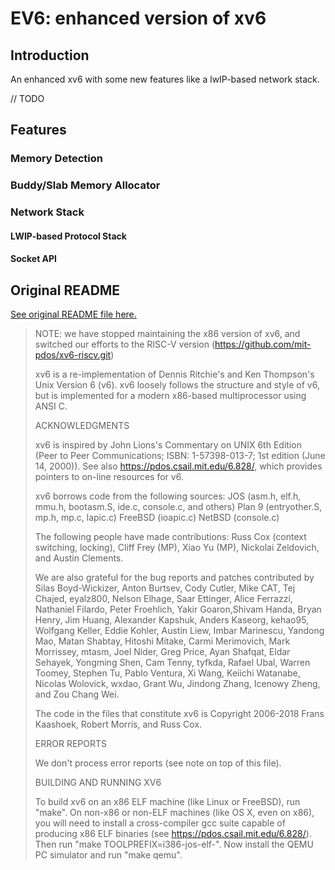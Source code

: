 # EV6: enhanced version of xv6

## Introduction

An enhanced xv6 with some new features like a lwIP-based network stack. 

// TODO
## Features

### Memory Detection

### Buddy/Slab Memory Allocator

### Network Stack

#### LWIP-based Protocol Stack

#### Socket API

## Original README
[See original README file here.](https://github.com/SmartPolarBear/xv6_enhanced/blob/main/README)  

>
>NOTE: we have stopped maintaining the x86 version of xv6, and switched
>our efforts to the RISC-V version
>(https://github.com/mit-pdos/xv6-riscv.git)
>
>xv6 is a re-implementation of Dennis Ritchie's and Ken Thompson's Unix
>Version 6 (v6).  xv6 loosely follows the structure and style of v6,
>but is implemented for a modern x86-based multiprocessor using ANSI C.
>
>ACKNOWLEDGMENTS
>
>xv6 is inspired by John Lions's Commentary on UNIX 6th Edition (Peer
>to Peer Communications; ISBN: 1-57398-013-7; 1st edition (June 14,
>2000)). See also https://pdos.csail.mit.edu/6.828/, which
>provides pointers to on-line resources for v6.
>
>xv6 borrows code from the following sources:
>JOS (asm.h, elf.h, mmu.h, bootasm.S, ide.c, console.c, and others)
>Plan 9 (entryother.S, mp.h, mp.c, lapic.c)
>FreeBSD (ioapic.c)
>NetBSD (console.c)
>
>The following people have made contributions: Russ Cox (context switching,
>locking), Cliff Frey (MP), Xiao Yu (MP), Nickolai Zeldovich, and Austin
>Clements.
>
>We are also grateful for the bug reports and patches contributed by Silas
>Boyd-Wickizer, Anton Burtsev, Cody Cutler, Mike CAT, Tej Chajed, eyalz800,
>Nelson Elhage, Saar Ettinger, Alice Ferrazzi, Nathaniel Filardo, Peter
>Froehlich, Yakir Goaron,Shivam Handa, Bryan Henry, Jim Huang, Alexander
>Kapshuk, Anders Kaseorg, kehao95, Wolfgang Keller, Eddie Kohler, Austin
>Liew, Imbar Marinescu, Yandong Mao, Matan Shabtay, Hitoshi Mitake, Carmi
>Merimovich, Mark Morrissey, mtasm, Joel Nider, Greg Price, Ayan Shafqat,
>Eldar Sehayek, Yongming Shen, Cam Tenny, tyfkda, Rafael Ubal, Warren
>Toomey, Stephen Tu, Pablo Ventura, Xi Wang, Keiichi Watanabe, Nicolas
>Wolovick, wxdao, Grant Wu, Jindong Zhang, Icenowy Zheng, and Zou Chang Wei.
>
>The code in the files that constitute xv6 is
>Copyright 2006-2018 Frans Kaashoek, Robert Morris, and Russ Cox.
>
>ERROR REPORTS
>
>We don't process error reports (see note on top of this file).
>
>BUILDING AND RUNNING XV6
>
>To build xv6 on an x86 ELF machine (like Linux or FreeBSD), run
>"make". On non-x86 or non-ELF machines (like OS X, even on x86), you
>will need to install a cross-compiler gcc suite capable of producing
>x86 ELF binaries (see https://pdos.csail.mit.edu/6.828/).
>Then run "make TOOLPREFIX=i386-jos-elf-". Now install the QEMU PC
>simulator and run "make qemu".